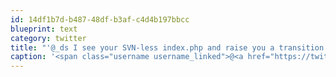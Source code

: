 ```yaml
---
id: 14df1b7d-b487-48df-b3af-c4d4b197bbcc
blueprint: text
category: twitter
title: "'@_ds I see your SVN-less index.php and raise you a transition.php  http://twitpic.com/2zbtai"
caption: '<span class="username username_linked">@<a href="https://twitter.com/_ds" title="Dustin Senos">_ds</a></span> I see your SVN-less index.php and raise you a transition.php  http://twitpic.com/2zbtai'
---
```

